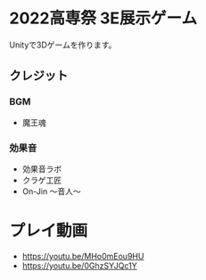 # 2022高専祭 3E展示ゲーム
Unityで3Dゲームを作ります。
## クレジット
### BGM
* 魔王魂
### 効果音
* 効果音ラボ
* クラゲ工匠
* On-Jin ～音人～
# プレイ動画
* https://youtu.be/MHo0mEou9HU
* https://youtu.be/0GhzSYJQc1Y
